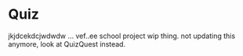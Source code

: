 # Quiz
jkjdcekdcjwdwdw ... vef..ee school project wip thing.
not updating this anymore, look at QuizQuest instead.
